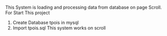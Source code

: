 This System is loading and processing data from database on page Scroll.
For Start This project

1) Create Database tpois in mysql
2) Import tpois.sql 
This system works on scroll

